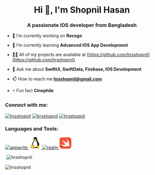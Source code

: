 <h1 align="center">Hi 👋, I'm Shopnil Hasan</h1>
<h3 align="center">A passionate IOS developer from Bangladesh</h3>

- 🔭 I’m currently working on **Recego**

- 🌱 I’m currently learning **Advanced IOS App Development**

- 👨‍💻 All of my projects are available at [https://github.com/hrsshopnil](https://github.com/hrsshopnil)

- 💬 Ask me about **SwiftUI, SwiftData, Firebase, IOS Development**

- 📫 How to reach me **hrsshopnil@gmail.com**

- ⚡ Fun fact **Cinephile**

<h3 align="left">Connect with me:</h3>
<p align="left">
<a href="https://twitter.com/hrsshopnil" target="blank"><img align="center" src="https://raw.githubusercontent.com/rahuldkjain/github-profile-readme-generator/master/src/images/icons/Social/twitter.svg" alt="hrsshopnil" height="30" width="40" /></a>
<a href="https://linkedin.com/in/hrsshopnil" target="blank"><img align="center" src="https://raw.githubusercontent.com/rahuldkjain/github-profile-readme-generator/master/src/images/icons/Social/linked-in-alt.svg" alt="hrsshopnil" height="30" width="40" /></a>
<a href="https://www.leetcode.com/hrsshopnil" target="blank"><img align="center" src="https://raw.githubusercontent.com/rahuldkjain/github-profile-readme-generator/master/src/images/icons/Social/leet-code.svg" alt="hrsshopnil" height="30" width="40" /></a>
</p>

<h3 align="left">Languages and Tools:</h3>
<p align="left"> <a href="https://appwrite.io" target="_blank" rel="noreferrer"> <img src="https://www.vectorlogo.zone/logos/appwriteio/appwriteio-icon.svg" alt="appwrite" width="40" height="40"/> </a> <a href="https://www.linux.org/" target="_blank" rel="noreferrer"> <img src="https://raw.githubusercontent.com/devicons/devicon/master/icons/linux/linux-original.svg" alt="linux" width="40" height="40"/> </a> <a href="https://realm.io/" target="_blank" rel="noreferrer"> <img src="https://raw.githubusercontent.com/bestofjs/bestofjs-webui/8665e8c267a0215f3159df28b33c365198101df5/public/logos/realm.svg" alt="realm" width="40" height="40"/> </a> <a href="https://developer.apple.com/swift/" target="_blank" rel="noreferrer"> <img src="https://raw.githubusercontent.com/devicons/devicon/master/icons/swift/swift-original.svg" alt="swift" width="40" height="40"/> </a> </p>

<p>&nbsp;<img align="center" src="https://github-readme-stats.vercel.app/api?username=hrsshopnil&show_icons=true&locale=en" alt="hrsshopnil" /></p>

<p><img align="center" src="https://github-readme-streak-stats.herokuapp.com/?user=hrsshopnil&" alt="hrsshopnil" /></p>
